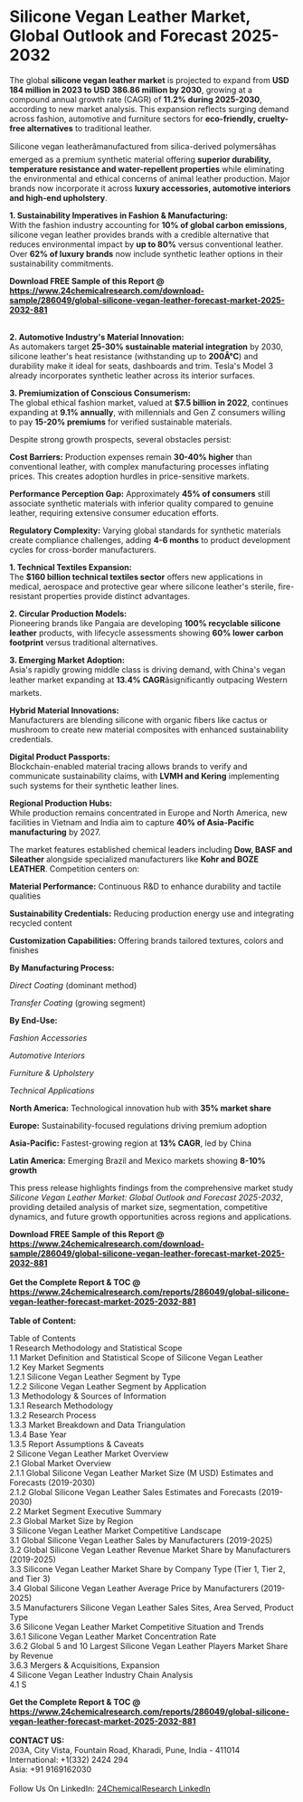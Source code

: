 <h1>Silicone Vegan Leather Market, Global Outlook and Forecast 2025-2032</h1><p>The global <strong>silicone vegan leather market</strong> is projected to expand from <strong>USD 184 million in 2023 to USD 386.86 million by 2030</strong>, growing at a compound annual growth rate (CAGR) of <strong>11.2% during 2025-2030</strong>, according to new market analysis. This expansion reflects surging demand across fashion, automotive and furniture sectors for <strong>eco-friendly, cruelty-free alternatives</strong> to traditional leather.</p><p>Silicone vegan leatherâmanufactured from silica-derived polymersâhas emerged as a premium synthetic material offering <strong>superior durability, temperature resistance and water-repellent properties</strong> while eliminating the environmental and ethical concerns of animal leather production. Major brands now incorporate it across <strong>luxury accessories, automotive interiors and high-end upholstery</strong>.</p><p><strong>1. Sustainability Imperatives in Fashion &amp; Manufacturing:</strong><br>
With the fashion industry accounting for <strong>10% of global carbon emissions</strong>, silicone vegan leather provides brands with a credible alternative that reduces environmental impact by <strong>up to 80%</strong> versus conventional leather. Over <strong>62% of luxury brands</strong> now include synthetic leather options in their sustainability commitments.</p><div><b>Download FREE Sample of this Report @ 
            <a href="https://www.24chemicalresearch.com/download-sample/286049/global-silicone-vegan-leather-forecast-market-2025-2032-881">
            https://www.24chemicalresearch.com/download-sample/286049/global-silicone-vegan-leather-forecast-market-2025-2032-881</a></b></div><br><p><strong>2. Automotive Industry's Material Innovation:</strong><br>
As automakers target <strong>25-30% sustainable material integration</strong> by 2030, silicone leather's heat resistance (withstanding up to <strong>200Â°C</strong>) and durability make it ideal for seats, dashboards and trim. Tesla's Model 3 already incorporates synthetic leather across its interior surfaces.</p><p><strong>3. Premiumization of Conscious Consumerism:</strong><br>
The global ethical fashion market, valued at <strong>$7.5 billion in 2022</strong>, continues expanding at <strong>9.1% annually</strong>, with millennials and Gen Z consumers willing to pay <strong>15-20% premiums</strong> for verified sustainable materials.</p><p>Despite strong growth prospects, several obstacles persist:</p><p><strong>Cost Barriers:</strong> Production expenses remain <strong>30-40% higher</strong> than conventional leather, with complex manufacturing processes inflating prices. This creates adoption hurdles in price-sensitive markets.</p><p><strong>Performance Perception Gap:</strong> Approximately <strong>45% of consumers</strong> still associate synthetic materials with inferior quality compared to genuine leather, requiring extensive consumer education efforts.</p><p><strong>Regulatory Complexity:</strong> Varying global standards for synthetic materials create compliance challenges, adding <strong>4-6 months</strong> to product development cycles for cross-border manufacturers.</p><p><strong>1. Technical Textiles Expansion:</strong><br>
The <strong>$160 billion technical textiles sector</strong> offers new applications in medical, aerospace and protective gear where silicone leather's sterile, fire-resistant properties provide distinct advantages.</p><p><strong>2. Circular Production Models:</strong><br>
Pioneering brands like Pangaia are developing <strong>100% recyclable silicone leather</strong> products, with lifecycle assessments showing <strong>60% lower carbon footprint</strong> versus traditional alternatives.</p><p><strong>3. Emerging Market Adoption:</strong><br>
Asia's rapidly growing middle class is driving demand, with China's vegan leather market expanding at <strong>13.4% CAGR</strong>âsignificantly outpacing Western markets.</p><p><strong>Hybrid Material Innovations:</strong><br>
	Manufacturers are blending silicone with organic fibers like cactus or mushroom to create new material composites with enhanced sustainability credentials.</p><p><strong>Digital Product Passports:</strong><br>
	Blockchain-enabled material tracing allows brands to verify and communicate sustainability claims, with <strong>LVMH and Kering</strong> implementing such systems for their synthetic leather lines.</p><p><strong>Regional Production Hubs:</strong><br>
	While production remains concentrated in Europe and North America, new facilities in Vietnam and India aim to capture <strong>40% of Asia-Pacific manufacturing</strong> by 2027.</p><p>The market features established chemical leaders including <strong>Dow, BASF and Sileather</strong> alongside specialized manufacturers like <strong>Kohr and BOZE LEATHER</strong>. Competition centers on:</p><p><strong>Material Performance:</strong> Continuous R&amp;D to enhance durability and tactile qualities</p><p><strong>Sustainability Credentials:</strong> Reducing production energy use and integrating recycled content</p><p><strong>Customization Capabilities:</strong> Offering brands tailored textures, colors and finishes</p><p><strong>By Manufacturing Process:</strong></p><p><em>Direct Coating</em> (dominant method)</p><p><em>Transfer Coating</em> (growing segment)</p><p><strong>By End-Use:</strong></p><p><em>Fashion Accessories</em></p><p><em>Automotive Interiors</em></p><p><em>Furniture &amp; Upholstery</em></p><p><em>Technical Applications</em></p><p><strong>North America:</strong> Technological innovation hub with <strong>35% market share</strong></p><p><strong>Europe:</strong> Sustainability-focused regulations driving premium adoption</p><p><strong>Asia-Pacific:</strong> Fastest-growing region at <strong>13% CAGR</strong>, led by China</p><p><strong>Latin America:</strong> Emerging Brazil and Mexico markets showing <strong>8-10% growth</strong></p><p>This press release highlights findings from the comprehensive market study <em>Silicone Vegan Leather Market: Global Outlook and Forecast 2025-2032</em>, providing detailed analysis of market size, segmentation, competitive dynamics, and future growth opportunities across regions and applications.</p><div><b>Download FREE Sample of this Report @ 
            <a href="https://www.24chemicalresearch.com/download-sample/286049/global-silicone-vegan-leather-forecast-market-2025-2032-881">
            https://www.24chemicalresearch.com/download-sample/286049/global-silicone-vegan-leather-forecast-market-2025-2032-881</a></b></div><br><div><b>Get the Complete Report & TOC @ 
            <a href="https://www.24chemicalresearch.com/reports/286049/global-silicone-vegan-leather-forecast-market-2025-2032-881">
            https://www.24chemicalresearch.com/reports/286049/global-silicone-vegan-leather-forecast-market-2025-2032-881</a></b></div><br>
            <b>Table of Content:</b><p>Table of Contents<br />
1 Research Methodology and Statistical Scope<br />
1.1 Market Definition and Statistical Scope of Silicone Vegan Leather<br />
1.2 Key Market Segments<br />
1.2.1 Silicone Vegan Leather Segment by Type<br />
1.2.2 Silicone Vegan Leather Segment by Application<br />
1.3 Methodology & Sources of Information<br />
1.3.1 Research Methodology<br />
1.3.2 Research Process<br />
1.3.3 Market Breakdown and Data Triangulation<br />
1.3.4 Base Year<br />
1.3.5 Report Assumptions & Caveats<br />
2 Silicone Vegan Leather Market Overview<br />
2.1 Global Market Overview<br />
2.1.1 Global Silicone Vegan Leather Market Size (M USD) Estimates and Forecasts (2019-2030)<br />
2.1.2 Global Silicone Vegan Leather Sales Estimates and Forecasts (2019-2030)<br />
2.2 Market Segment Executive Summary<br />
2.3 Global Market Size by Region<br />
3 Silicone Vegan Leather Market Competitive Landscape<br />
3.1 Global Silicone Vegan Leather Sales by Manufacturers (2019-2025)<br />
3.2 Global Silicone Vegan Leather Revenue Market Share by Manufacturers (2019-2025)<br />
3.3 Silicone Vegan Leather Market Share by Company Type (Tier 1, Tier 2, and Tier 3)<br />
3.4 Global Silicone Vegan Leather Average Price by Manufacturers (2019-2025)<br />
3.5 Manufacturers Silicone Vegan Leather Sales Sites, Area Served, Product Type<br />
3.6 Silicone Vegan Leather Market Competitive Situation and Trends<br />
3.6.1 Silicone Vegan Leather Market Concentration Rate<br />
3.6.2 Global 5 and 10 Largest Silicone Vegan Leather Players Market Share by Revenue<br />
3.6.3 Mergers & Acquisitions, Expansion<br />
4 Silicone Vegan Leather Industry Chain Analysis<br />
4.1 S</p><div><b>Get the Complete Report & TOC @ 
            <a href="https://www.24chemicalresearch.com/reports/286049/global-silicone-vegan-leather-forecast-market-2025-2032-881">
            https://www.24chemicalresearch.com/reports/286049/global-silicone-vegan-leather-forecast-market-2025-2032-881</a></b></div><br><b>CONTACT US:</b><br>
            203A, City Vista, Fountain Road, Kharadi, Pune, India - 411014<br>
            International: +1(332) 2424 294<br>
            Asia: +91 9169162030 <br><br>
            Follow Us On LinkedIn: <a href="https://www.linkedin.com/company/24chemicalresearch/">24ChemicalResearch LinkedIn</a>